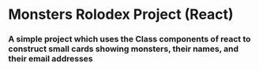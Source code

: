 # Monsters Rolodex Project (React)

### A simple project which uses the Class components of react to construct small cards showing monsters, their names, and their email addresses
